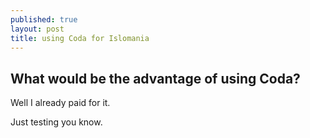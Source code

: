```yaml
---
published: true
layout: post
title: using Coda for Islomania
---
```


## What would be the advantage of using Coda?

Well I already paid for it.

Just testing you know.